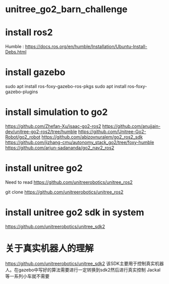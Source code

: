 # unitree_go2_barn_challenge

# install ros2
Humble : https://docs.ros.org/en/humble/Installation/Ubuntu-Install-Debs.html

# install gazebo
sudo apt install ros-foxy-gazebo-ros-pkgs
sudo apt install ros-foxy-gazebo-plugins

# install simulation to go2

https://github.com/Zhefan-Xu/isaac-go2-ros2
https://github.com/anujjain-dev/unitree-go2-ros2/tree/humble
https://github.com/Unitree-Go2-Robot/go2_robot
https://github.com/abizovnuralem/go2_ros2_sdk
https://github.com/jizhang-cmu/autonomy_stack_go2/tree/foxy-humble
https://github.com/arjun-sadananda/go2_nav2_ros2

# install unitree go2

Need to read 
https://github.com/unitreerobotics/unitree_ros2

git clone https://github.com/unitreerobotics/unitree_ros2

# install unitree go2 sdk in system

https://github.com/unitreerobotics/unitree_sdk2

# 关于真实机器人的理解

https://github.com/unitreerobotics/unitree_sdk2
该SDK主要用于控制真实机器人。在gazebo中写好的算法需要进行一定转换到sdk2然后进行真实控制
Jackal等一系列小车就不需要




